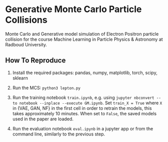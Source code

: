 # Generative Monte Carlo Particle Collisions

Monte Carlo and Generative model simulation of Electron Positron particle collision for the course Machine Learning in Particle Physics & Astronomy at Radboud University.

## How To Reproduce

1. Install the required packages: pandas, numpy, matplotlib, torch, scipy, sklearn

2. Run the MCS: `python3 lepton.py`

3. Run the training notebook `train.ipynb`, e.g. using `jupyter nbconvert --to notebook --inplace --execute GM.ipynb`. Set `train_X = True` where `X` in {VAE, GAN, NF} in the first cell in order to retrain the models, this takes approximately 10 minutes. When set to `False`, the saved models used in the paper are loaded.

4. Run the evaluation notebook `eval.ipynb` in a jupyter app or from the command line, similarly to the previous step.
